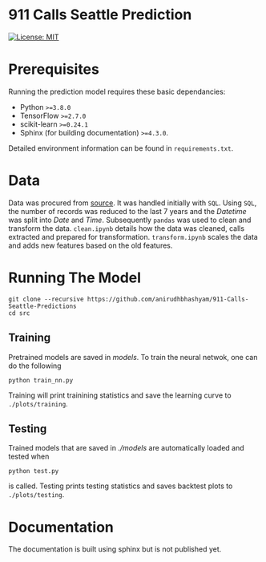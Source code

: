 # 911 Calls Seattle Prediction
[![License: MIT](https://img.shields.io/badge/License-MIT-yellow.svg)](https://opensource.org/licenses/MIT)

# Prerequisites
Running the prediction model requires these basic dependancies:

* Python `>=3.8.0`
* TensorFlow `>=2.7.0`
* scikit-learn `>=0.24.1` 
* Sphinx (for building documentation) `>=4.3.0`.

Detailed environment information can be found in `requirements.txt`.


# Data 
Data was procured from [source](https://data.seattle.gov/Public-Safety/Seattle-Real-Time-Fire-911-Calls/kzjm-xkqj). It was handled initially with `SQL`. Using `SQL`, the number of records was reduced to the last 7 years and the *Datetime* was split into *Date* and *Time*. Subsequently `pandas` was used to clean and transform the data. `clean.ipynb` details how the data was cleaned, calls extracted and  prepared for transformation. `transform.ipynb` scales the data and adds new features based on the old features.

# Running The Model
```
git clone --recursive https://github.com/anirudhbhashyam/911-Calls-Seattle-Predictions
cd src
```
## Training
Pretrained models are saved in *models*. To train the neural netwok, one can do the following

```
python train_nn.py
```
Training will print trainining statistics and save the learning curve to `./plots/training`.

## Testing
Trained models that are saved in *./models* are automatically loaded and tested when 
```
python test.py
```
is called. Testing prints testing statistics and saves backtest plots to `./plots/testing`. 

# Documentation
The documentation is built using sphinx but is not published yet. 

